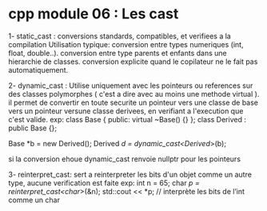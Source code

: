 # cpp module 06 : Les cast
1- static_cast : conversions standards, compatibles, et verifiees a la compilation 
Utilisation typique:
conversion entre types numeriques (int, float, double..).
conversion entre type parents et enfants dans une hierarchie de classes.
conversion explicite quand le copilateur ne le fait pas automatiquement.

2- dynamic_cast : Utilise uniquement avec les pointeurs ou references sur des classes polymorphes ( c'est a dire avec au moins une methode virtual ).
il permet de convertir en toute securite un pointeur vers une classe de base vers un pointeur versune classe derivees, en verifiant a l'execution que c'est valide.
exp:
class Base { public: virtual ~Base() {} };
class Derived : public Base {};

Base *b = new Derived();
Derived *d = dynamic_cast<Derived*>(b);

si la conversion ehoue dynamic_cast renvoie nullptr pour les pointeurs

3- reinterpret_cast: sert a reinterpreter les bits d'un objet comme un autre type, aucune verification est faite
exp:
int n = 65;
char *p = reinterpret_cast<char*>(&n);
std::cout << *p; // interprète les bits de l’int comme un char
 
